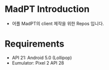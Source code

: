 # MadPT Introduction
* 어플 MadPT의 client 제작을 위한 Repos 입니다.

# Requirements
* API 21: Android 5.0 (Lollipop)
* Eumulator: Pixel 2 API 28
